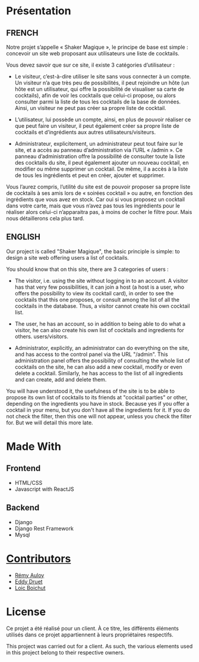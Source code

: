 # Présentation

## FRENCH 

Notre projet s’appelle « Shaker Magique », le principe de base est simple : concevoir un site
web proposant aux utilisateurs une liste de cocktails.

Vous devez savoir que sur ce site, il existe 3 catégories d’utilisateur :
* Le visiteur, c’est-à-dire utiliser le site sans vous connecter à un compte. Un visiteur n’a
que très peu de possibilités, il peut rejoindre un hôte (un hôte est un utilisateur, qui offre
la possibilité de visualiser sa carte de cocktails), afin de voir les cocktails que celui-ci
propose, ou alors consulter parmi la liste de tous les cocktails de la base de données. Ainsi,
un visiteur ne peut pas créer sa propre liste de cocktail.

 * L’utilisateur, lui possède un compte, ainsi, en plus de pouvoir réaliser ce que peut faire un
visiteur, il peut également créer sa propre liste de cocktails et d’ingrédients aux autres
utilisateurs/visiteurs.

 * Administrateur, explicitement, un administrateur peut tout faire sur le site, et a accès au
panneau d’administration via l’URL « /admin ». Ce panneau d’administration offre la
possibilité de consulter toute la liste des cocktails du site, il peut également ajouter un
nouveau cocktail, en modifier ou même supprimer un cocktail. De même, il a accès à la
liste de tous les ingrédients et peut en créer, ajouter et supprimer.


Vous l’aurez compris, l’utilité du site est de pouvoir proposer sa propre liste de cocktails à ses
amis lors de « soirées cocktail » ou autre, en fonction des ingrédients que vous avez en stock. Car oui
si vous proposez un cocktail dans votre carte, mais que vous n’avez pas tous les ingrédients pour le
réaliser alors celui-ci n’apparaitra pas, à moins de cocher le filtre pour. Mais nous détaillerons cela plus
tard.


## ENGLISH

Our project is called "Shaker Magique", the basic principle is simple: to design a site
web offering users a list of cocktails.

You should know that on this site, there are 3 categories of users :
* The visitor, i.e. using the site without logging in to an account. A visitor has
that very few possibilities, it can join a host (a host is a user, who offers
the possibility to view its cocktail card), in order to see the cocktails that this one
proposes, or consult among the list of all the cocktails in the database. Thus,
a visitor cannot create his own cocktail list.

 * The user, he has an account, so in addition to being able to do what a
visitor, he can also create his own list of cocktails and ingredients for others.
users/visitors.

 * Administrator, explicitly, an administrator can do everything on the site, and has access to the
control panel via the URL "/admin". This administration panel offers the
possibility of consulting the whole list of cocktails on the site, he can also add a
new cocktail, modify or even delete a cocktail. Similarly, he has access to the
list of all ingredients and can create, add and delete them.

You will have understood it, the usefulness of the site is to be able to propose its own list of cocktails to its
friends at "cocktail parties" or other, depending on the ingredients you have in stock. Because yes
if you offer a cocktail in your menu, but you don't have all the ingredients for it.
If you do not check the filter, then this one will not appear, unless you check the filter for. But we will detail this more
late.

# Made With

## Frontend
  * HTML/CSS
  * Javascript with ReactJS
  
## Backend
  * Django 
  * Django Rest Framework
  * Mysql

# [Contributors](https://github.com/Taarjax/Projet-S3/graphs/contributors) 

* [Rémy Auloy](https://github.com/Taarjax) 
* [Eddy Druet](https://github.com/Akwd22) 
* [Loic Boichut](https://github.com/locxt) 

# License

Ce projet a été réalisé pour un client. À ce titre, les différents éléments utilisés dans ce projet appartiennent à leurs propriétaires respectifs.

This project was carried out for a client. As such, the various elements used in this project belong to their respective owners.


